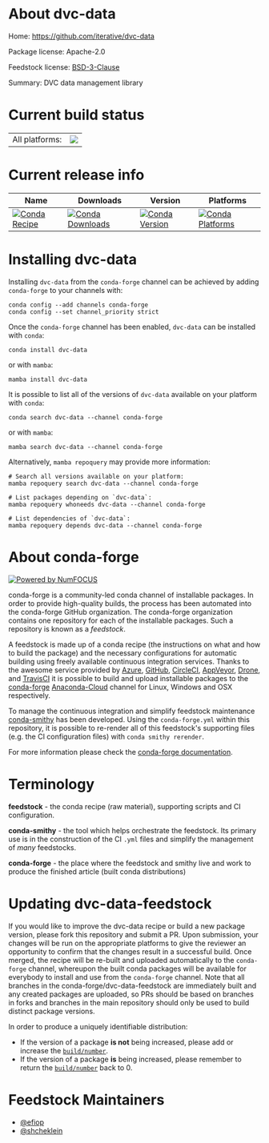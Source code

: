 About dvc-data
==============

Home: https://github.com/iterative/dvc-data

Package license: Apache-2.0

Feedstock license: [BSD-3-Clause](https://github.com/conda-forge/dvc-data-feedstock/blob/main/LICENSE.txt)

Summary: DVC data management library

Current build status
====================


<table><tr><td>All platforms:</td>
    <td>
      <a href="https://dev.azure.com/conda-forge/feedstock-builds/_build/latest?definitionId=16308&branchName=main">
        <img src="https://dev.azure.com/conda-forge/feedstock-builds/_apis/build/status/dvc-data-feedstock?branchName=main">
      </a>
    </td>
  </tr>
</table>

Current release info
====================

| Name | Downloads | Version | Platforms |
| --- | --- | --- | --- |
| [![Conda Recipe](https://img.shields.io/badge/recipe-dvc--data-green.svg)](https://anaconda.org/conda-forge/dvc-data) | [![Conda Downloads](https://img.shields.io/conda/dn/conda-forge/dvc-data.svg)](https://anaconda.org/conda-forge/dvc-data) | [![Conda Version](https://img.shields.io/conda/vn/conda-forge/dvc-data.svg)](https://anaconda.org/conda-forge/dvc-data) | [![Conda Platforms](https://img.shields.io/conda/pn/conda-forge/dvc-data.svg)](https://anaconda.org/conda-forge/dvc-data) |

Installing dvc-data
===================

Installing `dvc-data` from the `conda-forge` channel can be achieved by adding `conda-forge` to your channels with:

```
conda config --add channels conda-forge
conda config --set channel_priority strict
```

Once the `conda-forge` channel has been enabled, `dvc-data` can be installed with `conda`:

```
conda install dvc-data
```

or with `mamba`:

```
mamba install dvc-data
```

It is possible to list all of the versions of `dvc-data` available on your platform with `conda`:

```
conda search dvc-data --channel conda-forge
```

or with `mamba`:

```
mamba search dvc-data --channel conda-forge
```

Alternatively, `mamba repoquery` may provide more information:

```
# Search all versions available on your platform:
mamba repoquery search dvc-data --channel conda-forge

# List packages depending on `dvc-data`:
mamba repoquery whoneeds dvc-data --channel conda-forge

# List dependencies of `dvc-data`:
mamba repoquery depends dvc-data --channel conda-forge
```


About conda-forge
=================

[![Powered by
NumFOCUS](https://img.shields.io/badge/powered%20by-NumFOCUS-orange.svg?style=flat&colorA=E1523D&colorB=007D8A)](https://numfocus.org)

conda-forge is a community-led conda channel of installable packages.
In order to provide high-quality builds, the process has been automated into the
conda-forge GitHub organization. The conda-forge organization contains one repository
for each of the installable packages. Such a repository is known as a *feedstock*.

A feedstock is made up of a conda recipe (the instructions on what and how to build
the package) and the necessary configurations for automatic building using freely
available continuous integration services. Thanks to the awesome service provided by
[Azure](https://azure.microsoft.com/en-us/services/devops/), [GitHub](https://github.com/),
[CircleCI](https://circleci.com/), [AppVeyor](https://www.appveyor.com/),
[Drone](https://cloud.drone.io/welcome), and [TravisCI](https://travis-ci.com/)
it is possible to build and upload installable packages to the
[conda-forge](https://anaconda.org/conda-forge) [Anaconda-Cloud](https://anaconda.org/)
channel for Linux, Windows and OSX respectively.

To manage the continuous integration and simplify feedstock maintenance
[conda-smithy](https://github.com/conda-forge/conda-smithy) has been developed.
Using the ``conda-forge.yml`` within this repository, it is possible to re-render all of
this feedstock's supporting files (e.g. the CI configuration files) with ``conda smithy rerender``.

For more information please check the [conda-forge documentation](https://conda-forge.org/docs/).

Terminology
===========

**feedstock** - the conda recipe (raw material), supporting scripts and CI configuration.

**conda-smithy** - the tool which helps orchestrate the feedstock.
                   Its primary use is in the construction of the CI ``.yml`` files
                   and simplify the management of *many* feedstocks.

**conda-forge** - the place where the feedstock and smithy live and work to
                  produce the finished article (built conda distributions)


Updating dvc-data-feedstock
===========================

If you would like to improve the dvc-data recipe or build a new
package version, please fork this repository and submit a PR. Upon submission,
your changes will be run on the appropriate platforms to give the reviewer an
opportunity to confirm that the changes result in a successful build. Once
merged, the recipe will be re-built and uploaded automatically to the
`conda-forge` channel, whereupon the built conda packages will be available for
everybody to install and use from the `conda-forge` channel.
Note that all branches in the conda-forge/dvc-data-feedstock are
immediately built and any created packages are uploaded, so PRs should be based
on branches in forks and branches in the main repository should only be used to
build distinct package versions.

In order to produce a uniquely identifiable distribution:
 * If the version of a package **is not** being increased, please add or increase
   the [``build/number``](https://docs.conda.io/projects/conda-build/en/latest/resources/define-metadata.html#build-number-and-string).
 * If the version of a package **is** being increased, please remember to return
   the [``build/number``](https://docs.conda.io/projects/conda-build/en/latest/resources/define-metadata.html#build-number-and-string)
   back to 0.

Feedstock Maintainers
=====================

* [@efiop](https://github.com/efiop/)
* [@shcheklein](https://github.com/shcheklein/)

